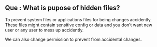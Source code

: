 ## **Que : What is pupose of hidden files?**
To prevent system files or applications files for being changes accidently. These files might contain sensitive config or data and you don't want new user or any user to mess up accidently.

We can also change permission to prevent from accidental changes.
